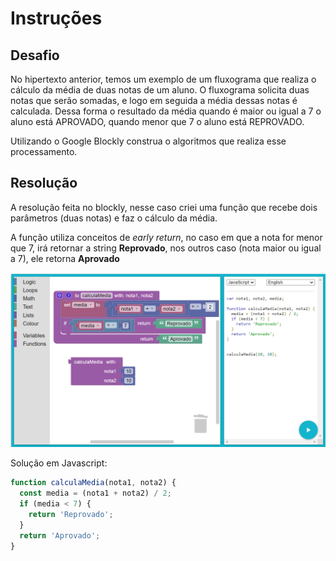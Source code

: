 # Instruções

## Desafio

No hipertexto anterior, temos um exemplo de um fluxograma que realiza o cálculo da média de duas notas de um aluno. O fluxograma solicita duas notas que serão somadas, e logo em seguida a média dessas notas é calculada. Dessa forma o resultado da média quando é maior ou igual a 7 o aluno está APROVADO, quando menor que 7 o aluno está REPROVADO.

Utilizando o Google Blockly construa o algoritmos que realiza esse processamento.

## Resolução

A resolução feita no blockly, nesse caso criei uma função que recebe dois parâmetros (duas notas) e faz o cálculo da média.

A função utiliza conceitos de *early return*, no caso em que a nota for menor que 7, irá retornar a string __Reprovado__, nos outros caso (nota maior ou igual a 7), ele retorna __Aprovado__

![resolucao](./img/resolucao-desafio.png)

Solução em Javascript:

```js
function calculaMedia(nota1, nota2) {
  const media = (nota1 + nota2) / 2;
  if (media < 7) {
    return 'Reprovado';
  }
  return 'Aprovado';
}
```
